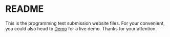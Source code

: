 # README

This is the programming test submission website files. For your convenient, you could also head to [Demo](https://cookpad.herokuapp.com/) for a live demo. Thanks for your attention.
